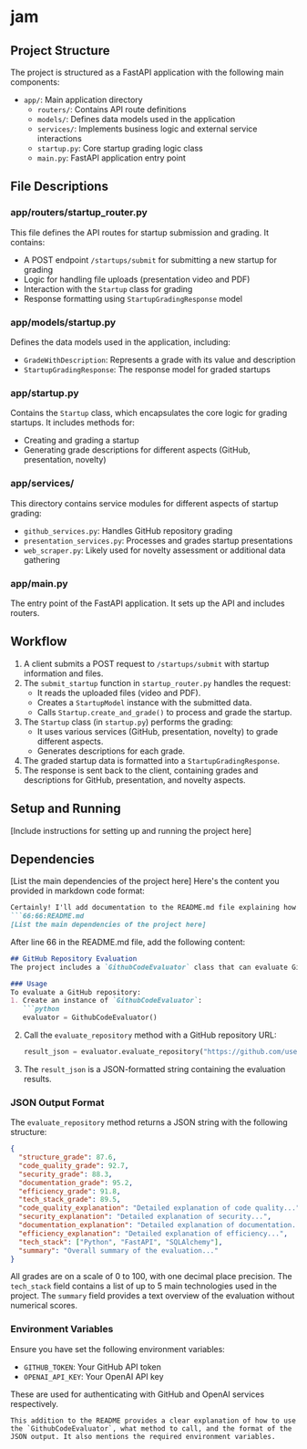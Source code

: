 # jam

## Project Structure

The project is structured as a FastAPI application with the following main components:

- `app/`: Main application directory
  - `routers/`: Contains API route definitions
  - `models/`: Defines data models used in the application
  - `services/`: Implements business logic and external service interactions
  - `startup.py`: Core startup grading logic class
  - `main.py`: FastAPI application entry point

## File Descriptions

### app/routers/startup_router.py

This file defines the API routes for startup submission and grading. It contains:
- A POST endpoint `/startups/submit` for submitting a new startup for grading
- Logic for handling file uploads (presentation video and PDF)
- Interaction with the `Startup` class for grading
- Response formatting using `StartupGradingResponse` model

### app/models/startup.py

Defines the data models used in the application, including:
- `GradeWithDescription`: Represents a grade with its value and description
- `StartupGradingResponse`: The response model for graded startups

### app/startup.py

Contains the `Startup` class, which encapsulates the core logic for grading startups. It includes methods for:
- Creating and grading a startup
- Generating grade descriptions for different aspects (GitHub, presentation, novelty)

### app/services/

This directory contains service modules for different aspects of startup grading:
- `github_services.py`: Handles GitHub repository grading
- `presentation_services.py`: Processes and grades startup presentations
- `web_scraper.py`: Likely used for novelty assessment or additional data gathering

### app/main.py

The entry point of the FastAPI application. It sets up the API and includes routers.

## Workflow

1. A client submits a POST request to `/startups/submit` with startup information and files.
2. The `submit_startup` function in `startup_router.py` handles the request:
   - It reads the uploaded files (video and PDF).
   - Creates a `StartupModel` instance with the submitted data.
   - Calls `Startup.create_and_grade()` to process and grade the startup.
3. The `Startup` class (in `startup.py`) performs the grading:
   - It uses various services (GitHub, presentation, novelty) to grade different aspects.
   - Generates descriptions for each grade.
4. The graded startup data is formatted into a `StartupGradingResponse`.
5. The response is sent back to the client, containing grades and descriptions for GitHub, presentation, and novelty aspects.

## Setup and Running

[Include instructions for setting up and running the project here]

## Dependencies

[List the main dependencies of the project here]
Here's the content you provided in markdown code format:

```markdown
Certainly! I'll add documentation to the README.md file explaining how to use the `GithubCodeEvaluator` class and the format of the JSON output. Here's the addition to make to the README.md file:
```66:66:README.md
[List the main dependencies of the project here]
```
After line 66 in the README.md file, add the following content:
```markdown
## GitHub Repository Evaluation
The project includes a `GithubCodeEvaluator` class that can evaluate GitHub repositories for code quality, structure, security, documentation, efficiency, and tech stack.

### Usage
To evaluate a GitHub repository:
1. Create an instance of `GithubCodeEvaluator`:
   ```python
   evaluator = GithubCodeEvaluator()
   ```
2. Call the `evaluate_repository` method with a GitHub repository URL:
   ```python
   result_json = evaluator.evaluate_repository("https://github.com/username/repo")
   ```
3. The `result_json` is a JSON-formatted string containing the evaluation results.

### JSON Output Format
The `evaluate_repository` method returns a JSON string with the following structure:
```json
{
  "structure_grade": 87.6,
  "code_quality_grade": 92.7,
  "security_grade": 88.3,
  "documentation_grade": 95.2,
  "efficiency_grade": 91.8,
  "tech_stack_grade": 89.5,
  "code_quality_explanation": "Detailed explanation of code quality...",
  "security_explanation": "Detailed explanation of security...",
  "documentation_explanation": "Detailed explanation of documentation...",
  "efficiency_explanation": "Detailed explanation of efficiency...",
  "tech_stack": ["Python", "FastAPI", "SQLAlchemy"],
  "summary": "Overall summary of the evaluation..."
}
```
All grades are on a scale of 0 to 100, with one decimal place precision. The `tech_stack` field contains a list of up to 5 main technologies used in the project. The `summary` field provides a text overview of the evaluation without numerical scores.

### Environment Variables
Ensure you have set the following environment variables:
- `GITHUB_TOKEN`: Your GitHub API token
- `OPENAI_API_KEY`: Your OpenAI API key

These are used for authenticating with GitHub and OpenAI services respectively.
```
This addition to the README provides a clear explanation of how to use the `GithubCodeEvaluator`, what method to call, and the format of the JSON output. It also mentions the required environment variables.
```
